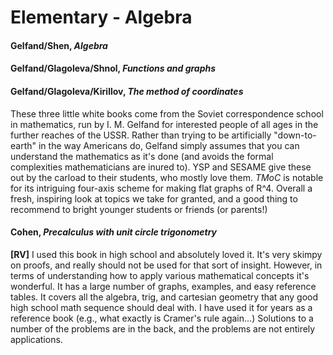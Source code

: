 # Elementary - Algebra

#### Gelfand/Shen, *Algebra*
#### Gelfand/Glagoleva/Shnol, *Functions and graphs*
#### Gelfand/Glagoleva/Kirillov, *The method of coordinates*

These three little white books come from the Soviet correspondence school in mathematics, run
by I. M. Gelfand for interested people of all ages in the further reaches of the USSR.  Rather
than trying to be artificially "down-to-earth" in the way Americans do, Gelfand simply assumes
that you can understand the mathematics as it's done (and avoids the formal complexities
mathematicians are inured to).  YSP and SESAME give these out by the carload to their students,
who mostly love them.  *TMoC* is notable for its intriguing four-axis scheme for making flat
graphs of R^4.  Overall a fresh, inspiring look at topics we take for granted, and a good thing
to recommend to bright younger students or friends (or parents!)

#### Cohen, *Precalculus with unit circle trigonometry*

**[RV]** I used this book in high school and absolutely loved it. It's very skimpy on proofs,
and really should not be used for that sort of insight.  However, in terms of understanding how
to apply various mathematical concepts it's wonderful.  It has a large number of graphs,
examples, and easy reference tables. It covers all the algebra, trig, and cartesian geometry
that any good high school math sequence should deal with. I have used it for years as a
reference book (e.g., what exactly is Cramer's rule again...) Solutions to a number of the
problems are in the back, and the problems are not entirely applications.

